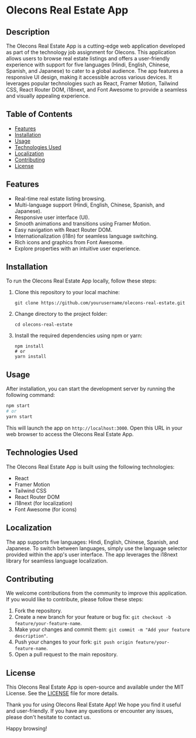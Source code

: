 # Olecons Real Estate App

## Description
The Olecons Real Estate App is a cutting-edge web application developed as part of the technology job assignment for Olecons. This application allows users to browse real estate listings and offers a user-friendly experience with support for five languages (Hindi, English, Chinese, Spanish, and Japanese) to cater to a global audience. The app features a responsive UI design, making it accessible across various devices. It leverages popular technologies such as React, Framer Motion, Tailwind CSS, React Router DOM, i18next, and Font Awesome to provide a seamless and visually appealing experience.

## Table of Contents
- [Features](#features)
- [Installation](#installation)
- [Usage](#usage)
- [Technologies Used](#technologies-used)
- [Localization](#localization)
- [Contributing](#contributing)
- [License](#license)

## Features
- Real-time real estate listing browsing.
- Multi-language support (Hindi, English, Chinese, Spanish, and Japanese).
- Responsive user interface (UI).
- Smooth animations and transitions using Framer Motion.
- Easy navigation with React Router DOM.
- Internationalization (i18n) for seamless language switching.
- Rich icons and graphics from Font Awesome.
- Explore properties with an intuitive user experience.

## Installation
To run the Olecons Real Estate App locally, follow these steps:

1. Clone this repository to your local machine:
   ```
   git clone https://github.com/yourusername/olecons-real-estate.git
   ```

2. Change directory to the project folder:
   ```
   cd olecons-real-estate
   ```

3. Install the required dependencies using npm or yarn:
   ```
   npm install
   # or
   yarn install
   ```

## Usage
After installation, you can start the development server by running the following command:

```bash
npm start
# or
yarn start
```

This will launch the app on `http://localhost:3000`. Open this URL in your web browser to access the Olecons Real Estate App.

## Technologies Used
The Olecons Real Estate App is built using the following technologies:

- React
- Framer Motion
- Tailwind CSS
- React Router DOM
- i18next (for localization)
- Font Awesome (for icons)

## Localization
The app supports five languages: Hindi, English, Chinese, Spanish, and Japanese. To switch between languages, simply use the language selector provided within the app's user interface. The app leverages the i18next library for seamless language localization.

## Contributing
We welcome contributions from the community to improve this application. If you would like to contribute, please follow these steps:

1. Fork the repository.
2. Create a new branch for your feature or bug fix: `git checkout -b feature/your-feature-name`.
3. Make your changes and commit them: `git commit -m "Add your feature description"`.
4. Push your changes to your fork: `git push origin feature/your-feature-name`.
5. Open a pull request to the main repository.

## License
This Olecons Real Estate App is open-source and available under the MIT License. See the [LICENSE](LICENSE) file for more details.

Thank you for using Olecons Real Estate App! We hope you find it useful and user-friendly. If you have any questions or encounter any issues, please don't hesitate to contact us.

Happy browsing!
